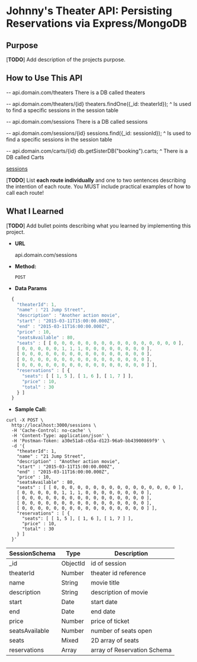 # Johnny's Theater API: Persisting Reservations via Express/MongoDB

## Purpose

[**TODO**] Add description of the projects purpose.

## How to Use This API

-- api.domain.com/theaters
There is a DB called theaters

-- api.domain.com/theaters/{id}
theaters.findOne({_id: theaterId});
^ Is used to find a specific sessions in the session table

-- api.domain.com/sessions
There is a DB called sessions

-- api.domain.com/sessions/{id}
sessions.find({_id: sessionId});
^ Is used to find a specific sessions in the session table

-- api.domain.com/carts/{id}
db.getSisterDB("booking").carts;
^ There is a DB called Carts

[sessions](APIDocumentation/sessions.md)

[**TODO**] List **each route individually** and one to two sentences describing the intention of each route. You MUST include practical examples of how to call each route!

## What I Learned

[**TODO**] Add bullet points describing what you learned by implementing this project.


* **URL**

  api.domain.com/sessions

* **Method:**

  `POST`
  
 * **Data Params**
 
```js
  {
	"theaterId": 1,
    "name" : "21 Jump Street",
    "description" : "Another action movie",
    "start" : "2015-03-11T15:00:00.000Z",
    "end" : "2015-03-11T16:00:00.000Z",
    "price" : 10,
    "seatsAvailable" : 80,
    "seats" : [ [ 0, 0, 0, 0, 0, 0, 0, 0, 0, 0, 0, 0, 0, 0, 0, 0 ],
    [ 0, 0, 0, 0, 0, 1, 1, 1, 0, 0, 0, 0, 0, 0, 0, 0 ],
    [ 0, 0, 0, 0, 0, 0, 0, 0, 0, 0, 0, 0, 0, 0, 0, 0 ],
    [ 0, 0, 0, 0, 0, 0, 0, 0, 0, 0, 0, 0, 0, 0, 0, 0 ],
    [ 0, 0, 0, 0, 0, 0, 0, 0, 0, 0, 0, 0, 0, 0, 0, 0 ] ],
    "reservations" : [ {
      "seats": [ [ 1, 5 ], [ 1, 6 ], [ 1, 7 ] ],
      "price" : 10,
      "total" : 30
    } ]
  }
```
* **Sample Call:**

```console
curl -X POST \
  http://localhost:3000/sessions \
  -H 'Cache-Control: no-cache' \
  -H 'Content-Type: application/json' \
  -H 'Postman-Token: a30e51a8-c65a-d123-96a9-bb43900869f9' \
  -d '{
	"theaterId": 1,
    "name" : "21 Jump Street",
    "description" : "Another action movie",
    "start" : "2015-03-11T15:00:00.000Z",
    "end" : "2015-03-11T16:00:00.000Z",
    "price" : 10,
    "seatsAvailable" : 80,
    "seats" : [ [ 0, 0, 0, 0, 0, 0, 0, 0, 0, 0, 0, 0, 0, 0, 0, 0 ],
    [ 0, 0, 0, 0, 0, 1, 1, 1, 0, 0, 0, 0, 0, 0, 0, 0 ],
    [ 0, 0, 0, 0, 0, 0, 0, 0, 0, 0, 0, 0, 0, 0, 0, 0 ],
    [ 0, 0, 0, 0, 0, 0, 0, 0, 0, 0, 0, 0, 0, 0, 0, 0 ],
    [ 0, 0, 0, 0, 0, 0, 0, 0, 0, 0, 0, 0, 0, 0, 0, 0 ] ],
    "reservations" : [ {
      "seats": [ [ 1, 5 ], [ 1, 6 ], [ 1, 7 ] ],
      "price" : 10,
      "total" : 30
    } ]
  }'
```

SessionSchema | Type | Description
--------- | ----------- | -----------
_id | ObjectId | id of session
theaterId | Number | theater id reference
name | String | movie title
description | String | description of movie
start | Date | start date
end | Date | end date
price | Number | price of ticket
seatsAvailable | Number | number of seats open
seats | Mixed | 2D array of seats
reservations | Array | array of Reservation Schema 




